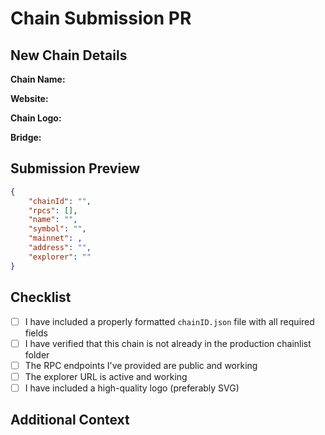 # Chain Submission PR

## New Chain Details

**Chain Name:** <!-- Formal chain name (including X Sepolia, X Testnet if not Sepolia bridged, etc.) -->

**Website:** <!-- Formal project website -->

**Chain Logo:** <!-- Include link to logo (400x400 SVG preferred, PNG acceptable) -->

**Bridge:** <!-- Canonical bridge or primary method of bridging assets to the chain -->

## Submission Preview

```json
{
    "chainId": "",
    "rpcs": [],
    "name": "",
    "symbol": "",
    "mainnet": ,
    "address": "",
    "explorer": ""
}
```

## Checklist
<!-- Please check all that apply by replacing [ ] with [x] -->

- [ ] I have included a properly formatted `chainID.json` file with all required fields
- [ ] I have verified that this chain is not already in the production chainlist folder
- [ ] The RPC endpoints I've provided are public and working
- [ ] The explorer URL is active and working
- [ ] I have included a high-quality logo (preferably SVG)

## Additional Context
<!-- Any additional information about this chain that might be useful for review -->